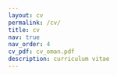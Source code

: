 ```yaml
---
layout: cv
permalink: /cv/
title: cv
nav: true
nav_order: 4
cv_pdf: cv_oman.pdf
description: curriculum vitae
---
```

